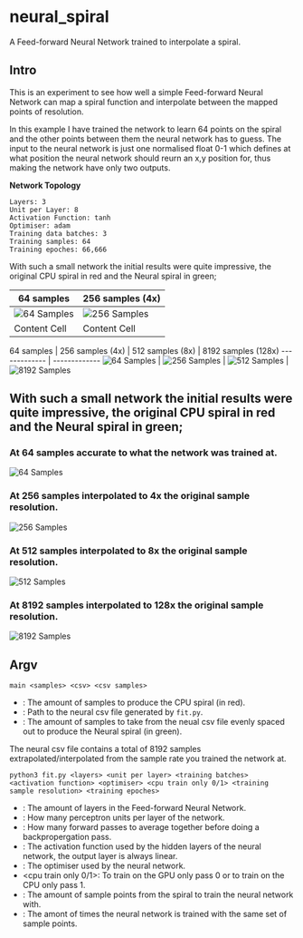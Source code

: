 # neural_spiral
A Feed-forward Neural Network trained to interpolate a spiral.

## Intro
This is an experiment to see how well a simple Feed-forward Neural Network can map a spiral function and interpolate between the mapped points of resolution.

In this example I have trained the network to learn 64 points on the spiral and the other points between them the neural network has to guess. The input to the neural network is just one normalised float 0-1 which defines at what position the neural network should reurn an x,y position for, thus making the network have only two outputs.

**Network Topology**
```
Layers: 3
Unit per Layer: 8
Activation Function: tanh
Optimiser: adam
Training data batches: 3
Training samples: 64
Training epoches: 66,666
```
With such a small network the initial results were quite impressive, the original CPU spiral in red and the Neural spiral in green;


64 samples  | 256 samples (4x)
| ------------- | ------------- |
| ![64 Samples](https://raw.githubusercontent.com/jcwml/neural_spiral/main/models/M1/64.png)  | ![256 Samples](https://raw.githubusercontent.com/jcwml/neural_spiral/main/models/M1/256.png)  |
| Content Cell  | Content Cell  |


64 samples  | 256 samples (4x) | 512 samples (8x) | 8192 samples (128x)
------------- | -------------
![64 Samples](https://raw.githubusercontent.com/jcwml/neural_spiral/main/models/M1/64.png) | ![256 Samples](https://raw.githubusercontent.com/jcwml/neural_spiral/main/models/M1/256.png) | ![512 Samples](https://raw.githubusercontent.com/jcwml/neural_spiral/main/models/M1/512.png) | ![8192 Samples](https://raw.githubusercontent.com/jcwml/neural_spiral/main/models/M1/8192.png)



## With such a small network the initial results were quite impressive, the original CPU spiral in red and the Neural spiral in green;

### At 64 samples accurate to what the network was trained at.
![64 Samples](https://raw.githubusercontent.com/jcwml/neural_spiral/main/models/M1/64.png)

### At 256 samples interpolated to 4x the original sample resolution.
![256 Samples](https://raw.githubusercontent.com/jcwml/neural_spiral/main/models/M1/256.png)

### At 512 samples interpolated to 8x the original sample resolution.
![512 Samples](https://raw.githubusercontent.com/jcwml/neural_spiral/main/models/M1/512.png)

### At 8192 samples interpolated to 128x the original sample resolution.
![8192 Samples](https://raw.githubusercontent.com/jcwml/neural_spiral/main/models/M1/8192.png)

## Argv

`main <samples> <csv> <csv samples>`
- <samples>: The amount of samples to produce the CPU spiral (in red).
- <csv>: Path to the neural csv file generated by `fit.py`.
- <csv samples>: The amount of samples to take from the neual csv file evenly spaced out to produce the Neural spiral (in green).
  
The neural csv file contains a total of 8192 samples extrapolated/interpolated from the sample rate you trained the network at.

`python3 fit.py <layers> <unit per layer> <training batches> <activation function> <optimiser> <cpu train only 0/1> <training sample resolution> <training epoches>`
- <layers>: The amount of layers in the Feed-forward Neural Network.
- <unit per layer>: How many perceptron units per layer of the network.
- <training batches>: How many forward passes to average together before doing a backpropergation pass.
- <activation function>: The activation function used by the hidden layers of the neural network, the output layer is always linear.
- <optimiser>: The optimiser used by the neural network.
- <cpu train only 0/1>: To train on the GPU only pass 0 or to train on the CPU only pass 1.
- <training sample resolution>: The amount of sample points from the spiral to train the neural network with.
- <training epoches>: The amont of times the neural network is trained with the same set of sample points.


